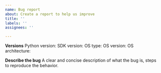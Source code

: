 ```yaml
---
name: Bug report
about: Create a report to help us improve
title: ''
labels: ''
assignees: ''

---
```


**Versions**
Python version:
SDK version:
OS type:
OS version:
OS architecture:

**Describe the bug**
A clear and concise description of what the bug is, steps to reproduce the behavior.

